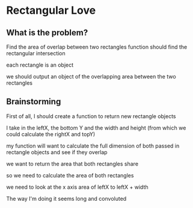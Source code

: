 # Rectangular Love

## What is the problem?

Find the area of overlap between two rectangles
function should find the rectangular intersection

each rectangle is an object

we should output an object of the overlapping area between the two rectangles

## Brainstorming

First of all, I should create a function to return new rectangle objects

I take in the leftX, the bottom Y and the width and height (from which we could calculate the rightX and topY)

my function will want to calculate the full dimension of both passed in rectangle objects and see if they overlap

we want to return the area that both rectangles share

so we need to calculate the area of both rectangles

we need to look at the x axis area of leftX to leftX + width

The way I'm doing it seems long and convoluted
